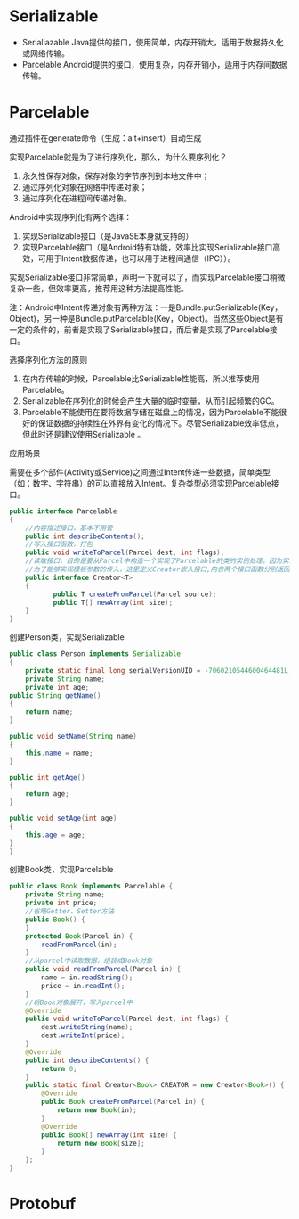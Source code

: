# Serializable

- Serialiazable Java提供的接口，使用简单，内存开销大，适用于数据持久化或网络传输。
- Parcelable Android提供的接口，使用复杂，内存开销小，适用于内存间数据传输。

# Parcelable

通过插件在generate命令（生成：alt+insert）自动生成

实现Parcelable就是为了进行序列化，那么，为什么要序列化？

1. 永久性保存对象，保存对象的字节序列到本地文件中；
2. 通过序列化对象在网络中传递对象；
3. 通过序列化在进程间传递对象。

Android中实现序列化有两个选择：

1. 实现Serializable接口（是JavaSE本身就支持的）
2. 实现Parcelable接口（是Android特有功能，效率比实现Serializable接口高效，可用于Intent数据传递，也可以用于进程间通信（IPC））。

实现Serializable接口非常简单，声明一下就可以了，而实现Parcelable接口稍微复杂一些，但效率更高，推荐用这种方法提高性能。

注：Android中Intent传递对象有两种方法：一是Bundle.putSerializable(Key，Object)，另一种是Bundle.putParcelable(Key，Object)。当然这些Object是有一定的条件的，前者是实现了Serializable接口，而后者是实现了Parcelable接口。

选择序列化方法的原则

1. 在内存传输的时候，Parcelable比Serializable性能高，所以推荐使用Parcelable。
2. Serializable在序列化的时候会产生大量的临时变量，从而引起频繁的GC。
3. Parcelable不能使用在要将数据存储在磁盘上的情况，因为Parcelable不能很好的保证数据的持续性在外界有变化的情况下。尽管Serializable效率低点，但此时还是建议使用Serializable 。

应用场景

需要在多个部件(Activity或Service)之间通过Intent传递一些数据，简单类型（如：数字、字符串）的可以直接放入Intent。复杂类型必须实现Parcelable接口。

```java
public interface Parcelable 
{
    //内容描述接口，基本不用管
    public int describeContents();
    //写入接口函数，打包
    public void writeToParcel(Parcel dest, int flags);
    //读取接口，目的是要从Parcel中构造一个实现了Parcelable的类的实例处理。因为实现类在这里还是不可知的，所以需要用到模板的方式，继承类名通过模板参数传入
    //为了能够实现模板参数的传入，这里定义Creator嵌入接口,内含两个接口函数分别返回单个和多个继承类实例
    public interface Creator<T> 
    {
           public T createFromParcel(Parcel source);
           public T[] newArray(int size);
    }
}
```

创建Person类，实现Serializable

```java
public class Person implements Serializable
{
    private static final long serialVersionUID = -7060210544600464481L;
    private String name;
    private int age;
public String getName()
{
    return name;
}

public void setName(String name)
{
    this.name = name;
}

public int getAge()
{
    return age;
}

public void setAge(int age)
{
    this.age = age;
}
}

```
创建Book类，实现Parcelable

```java
public class Book implements Parcelable {
    private String name;
    private int price;
    //省略Getter、Setter方法
    public Book() {
    }
    protected Book(Parcel in) {
        readFromParcel(in);
    }
    //从parcel中读取数据，组装成Book对象
    public void readFromParcel(Parcel in) {
        name = in.readString();
        price = in.readInt();
    }
    //将Book对象展开，写入parcel中
    @Override
    public void writeToParcel(Parcel dest, int flags) {
        dest.writeString(name);
        dest.writeInt(price);
    }
    @Override
    public int describeContents() {
        return 0;
    }
    public static final Creator<Book> CREATOR = new Creator<Book>() {
        @Override
        public Book createFromParcel(Parcel in) {
            return new Book(in);
        }
        @Override
        public Book[] newArray(int size) {
            return new Book[size];
        }
    };
}
```
# Protobuf
